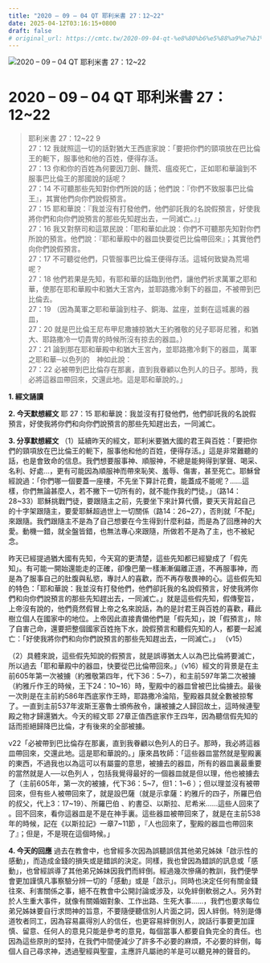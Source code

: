 ```yaml
---
title: "2020 – 09 – 04 QT 耶利米書 27：12~22"
date: 2025-04-12T03:16:15+0800
draft: false
# original_url: https://cmtc.tw/2020-09-04-qt-%e8%80%b6%e5%88%a9%e7%b1%b3%e6%9b%b8-27%ef%bc%9a1222
---
```


![2020 – 09 – 04 QT 耶利米書 27：12\~22](/images/qt.jpg   "2020 – 09 – 04 QT 耶利米書 27：12\~22")

# 2020 – 09 – 04 QT 耶利米書 27：12\~22

> 耶利米書 27：12\~22 9  
> 27：12 我就照這一切的話對猶大王西底家說：「要把你們的頸項放在巴比倫王的軛下，服事他和他的百姓，便得存活。  
> 27：13 你和你的百姓為何要因刀劍、饑荒、瘟疫死亡，正如耶和華論到不服事巴比倫王的那國說的話呢？  
> 27：14 不可聽那些先知對你們所說的話；他們說：『你們不致服事巴比倫王』，其實他們向你們說假預言。  
> 27：15 耶和華說：『我並沒有打發他們，他們卻託我的名說假預言，好使我將你們和向你們說預言的那些先知趕出去，一同滅亡。』」  
> 27：16 我又對祭司和這眾民說：「耶和華如此說：你們不可聽那先知對你們所說的預言。他們說：『耶和華殿中的器皿快要從巴比倫帶回來』；其實他們向你們說假預言。  
> 27：17 不可聽從他們，只管服事巴比倫王便得存活。這城何致變為荒場呢？  
> 27：18 他們若果是先知，有耶和華的話臨到他們，讓他們祈求萬軍之耶和華，使那在耶和華殿中和猶大王宮內，並耶路撒冷剩下的器皿，不被帶到巴比倫去。  
> 27：19 （因為萬軍之耶和華論到柱子、銅海、盆座，並剩在這城裏的器皿，  
> 27：20 就是巴比倫王尼布甲尼撒擄掠猶大王約雅敬的兒子耶哥尼雅，和猶大、耶路撒冷一切貴冑的時候所沒有掠去的器皿。）  
> 27：21 論到那在耶和華殿中和猶大王宮內，並耶路撒冷剩下的器皿，萬軍之耶和華─以色列的　神如此說：  
> 27：22 必被帶到巴比倫存在那裏，直到我眷顧以色列人的日子。那時，我必將這器皿帶回來，交還此地。這是耶和華說的。」

**1. 經文誦讀**

**2.  今天默想經文**
耶 27：15 耶和華說：我並沒有打發他們，他們卻託我的名說假預言，好使我將你們和向你們說預言的那些先知趕出去，一同滅亡。

**3. 分享默想經文**
（1）延續昨天的經文，耶利米要猶大國的君王與百姓：「要把你們的頸項放在巴比倫王的軛下，服事他和他的百姓，便得存活。」這是非常難聽的話，也是會致命的信息。我們想要服事神、順服神，不總是能夠得到掌聲、喝采、名利、好處…，更有可能因為順服神而帶來恥笑、羞辱、傷害，甚至死亡。耶穌曾經說過：「你們哪一個要蓋一座樓，不先坐下算計花費，能蓋成不能呢？……這樣，你們無論甚麼人，若不撇下一切所有的，就不能作我的門徒。」（路14：28\~33）耶穌挑戰門徒，要跟隨主之前，先要坐下來計算代價，要天天背起自己的十字架跟隨主，要愛耶穌超過世上一切關係（路14：26\~27），否則就「不配」來跟隨。我們跟隨主不是為了自己想要在今生得到什麼利益，而是為了回應神的大愛。動機一錯，就全盤皆錯，也無法專心來跟隨，所做若不是為了主，也不被紀念。

昨天已經提過猶大國有先知，今天寫的更清楚，這些先知都已經變成了「假先知」。有可能一開始還能走的正確，卻像巴蘭一樣漸漸偏離正道，不再服事神，而是為了服事自己的肚腹與私慾，專討人的喜歡，而不再存敬畏神的心。這些假先知的特色：「耶和華說：我並沒有打發他們，他們卻託我的名說假預言，好使我將你們和向你們說預言的那些先知趕出去，一同滅亡。」就是這些假先知，假傳聖旨，上帝沒有說的，他們竟然假冒上帝之名來說話，為的是討君王與百姓的喜歡，藉此樹立個人在國家中的地位。上帝因此直接責備他們是「假先知」，說「假預言」，除了自害己命，還要把整個國家百姓拖下水，說假預言和聽假先知的人，都要一起滅亡：「好使我將你們和向你們說預言的那些先知趕出去，一同滅亡。」 （v15）

（2）具體來說，這些假先知說的假預言，就是誤導猶太人以為巴比倫將要滅亡，所以過去「耶和華殿中的器皿，快要從巴比倫帶回來。」（v16）經文的背景是在主前605年第一次被擄（約雅敬第四年，代下36：5\~7），和主前597年第二次被擄（約雅斤作王的時候，王下24：10\~16）時，聖殿中的器皿曾被巴比倫擄去。最後一次則是在主前約586年西底家作王時，耶路撒冷淪陷，聖殿器具就全數被掠奪了。一直到主前537年波斯王塞魯士頒佈赦令，讓被擄之人歸回故土，這時候連聖殿之物才歸還猶大。今天的經文耶 27章正值西底家作王四年，因為聽信假先知的話而拒絕歸降巴比倫，才有後來的全部被擄。

v22「必被帶到巴比倫存在那裏，直到我眷顧以色列人的日子。那時，我必將這器皿帶回來，交還此地。這是耶和華說的。」康來昌牧師：「這些器皿當然就是聖殿裏的東西，不過我也以為這可以有屬靈的意思，被擄去的器皿，所有的器皿裏最重要的當然就是人──以色列人 ，包括我覺得最好的一個器皿就是但以理，他也被擄去了（主前605年，第一次的被擄，代下36：5\~7，但1：1\~6 ）；但以理並沒有被帶回來，但有些人被帶回來了，就是設巴薩（就是示拿薩：約雅斤的四子，所羅巴伯的叔父，代上3：17\~19）、所羅巴伯 、約書亞、以斯拉、尼希米……這些人回來了 。回不回來，看你這器皿是不是在神手裏。這些器皿被帶回來了，就是在主前538年的時候，記在《以斯拉記》一章7\~11節 ，『人也回來了，聖殿的器皿也帶回來了』；但是，不是現在這個時候。」

**4. 今天的回應**
過去在教會中，也曾經多次因為誤聽誤信其他弟兄姊妹「啟示性的感動」，而造成金錢的損失或是錯誤的決定。同樣，我也曾因為錯誤的訊息或「感動」，也曾經誤導了其他弟兄姊妹因我們而絆倒。經過幾次慘痛的教訓，我們便學會更加謹慎凡事察驗分辨一切的「感動」或是「啟示」。同時也決定任何有關金錢往來、利害關係之事，絕不在教會中公開討論或涉及，以免絆倒軟弱之人。另外對於人生重大事件，就像有關婚姻對象、工作出路、生死大事……，我們也要求每位弟兄姊妹要自行求問神的旨意，不要隨便聽信別人片面之詞，因人絆倒。特別是傳道牧者同工，因為容易贏得別人的信任，也更容易絆倒別人，說話行事要更加謹慎、留意、任何人的意見只能是參考的意見，每個當事人都要自負完全的責任。也因為這些原則的堅持，在我們中間便減少了許多不必要的麻煩，不必要的絆倒，每個人自己尋求神，透過聖經與聖靈，主應許凡屬祂的羊是可以聽見神的聲音的。
